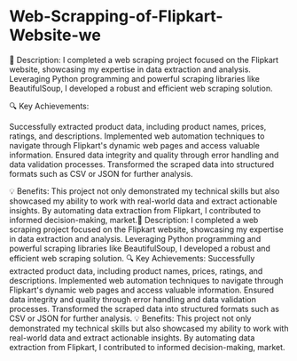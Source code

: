 # Web-Scrapping-of-Flipkart-Website-we

📌 Description:
I completed a web scraping project focused on the Flipkart website, showcasing my expertise in data extraction and analysis. Leveraging Python programming and powerful scraping libraries like BeautifulSoup, I developed a robust and efficient
web scraping solution.

🔍 Key Achievements:

Successfully extracted product data, including product names, prices, ratings, and descriptions.
Implemented web automation techniques to navigate through Flipkart's dynamic web pages and access valuable information.
Ensured data integrity and quality through error handling and data validation processes.
Transformed the scraped data into structured formats such as CSV or JSON for further analysis.

💡 Benefits:
This project not only demonstrated my technical skills but also showcased my ability to work with real-world data and extract actionable insights. By automating data extraction from Flipkart, I contributed to informed decision-making, market.📌 Description: I completed a web scraping project focused on the Flipkart website, showcasing my expertise in data extraction and analysis. Leveraging Python programming and powerful scraping libraries like BeautifulSoup, I developed a robust and efficient web scraping solution. 🔍 Key Achievements: Successfully extracted product data, including product names, prices, ratings, and descriptions. Implemented web automation techniques to navigate through Flipkart's dynamic web pages and access valuable information. Ensured data integrity and quality through error handling and data validation processes. Transformed the scraped data into structured formats such as CSV or JSON for further analysis. 💡 Benefits: This project not only demonstrated my technical skills but also showcased my ability to work with real-world data and extract actionable insights. By automating data extraction from Flipkart, I contributed to informed decision-making, market.
